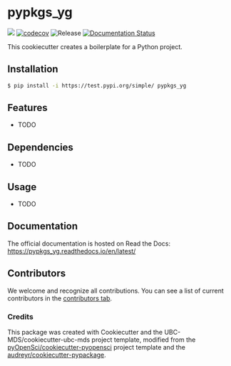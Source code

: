 # pypkgs_yg 

![](https://github.com/yuyanguo/pypkgs_yg/workflows/build/badge.svg) [![codecov](https://codecov.io/gh/yuyanguo/pypkgs_yg/branch/main/graph/badge.svg)](https://codecov.io/gh/yuyanguo/pypkgs_yg) ![Release](https://github.com/yuyanguo/pypkgs_yg/workflows/Release/badge.svg) [![Documentation Status](https://readthedocs.org/projects/pypkgs_yg/badge/?version=latest)](https://pypkgs_yg.readthedocs.io/en/latest/?badge=latest)

This cookiecutter creates a boilerplate for a Python project.

## Installation

```bash
$ pip install -i https://test.pypi.org/simple/ pypkgs_yg
```

## Features

- TODO

## Dependencies

- TODO

## Usage

- TODO

## Documentation

The official documentation is hosted on Read the Docs: https://pypkgs_yg.readthedocs.io/en/latest/

## Contributors

We welcome and recognize all contributions. You can see a list of current contributors in the [contributors tab](https://github.com/yuyanguo/pypkgs_yg/graphs/contributors).

### Credits

This package was created with Cookiecutter and the UBC-MDS/cookiecutter-ubc-mds project template, modified from the [pyOpenSci/cookiecutter-pyopensci](https://github.com/pyOpenSci/cookiecutter-pyopensci) project template and the [audreyr/cookiecutter-pypackage](https://github.com/audreyr/cookiecutter-pypackage).
